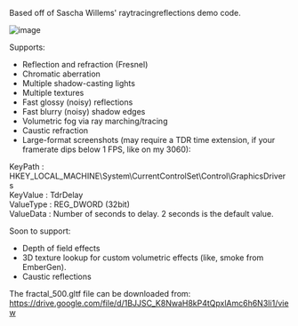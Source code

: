 Based off of Sascha Willems' raytracingreflections demo code.

![image](https://github.com/sjhalayka/sw_partial_reflectivity/assets/16404554/9e81e3f3-5447-4c69-927b-011a24adb79e)

Supports:
- Reflection and refraction (Fresnel)
- Chromatic aberration
- Multiple shadow-casting lights
- Multiple textures
- Fast glossy (noisy) reflections
- Fast blurry (noisy) shadow edges
- Volumetric fog via ray marching/tracing
- Caustic refraction
- Large-format screenshots (may require a TDR time extension, if your framerate dips below 1 FPS, like on my 3060):

KeyPath   : HKEY_LOCAL_MACHINE\System\CurrentControlSet\Control\GraphicsDrivers<br>
KeyValue  : TdrDelay<br>
ValueType : REG_DWORD (32bit)<br>
ValueData : Number of seconds to delay. 2 seconds is the default value.<br>

Soon to support:
- Depth of field effects
- 3D texture lookup for custom volumetric effects (like, smoke from EmberGen).
- Caustic reflections

The fractal_500.gltf file can be downloaded from: https://drive.google.com/file/d/1BJJSC_K8NwaH8kP4tQpxlAmc6h6N3Ii1/view
